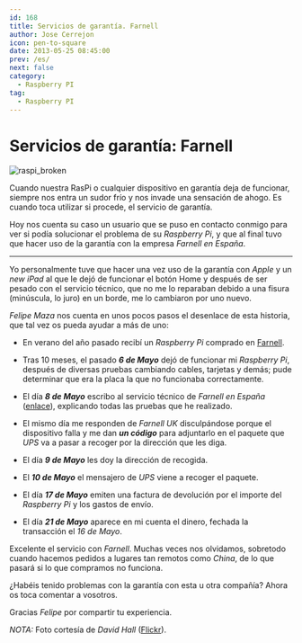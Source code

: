 ```yaml
---
id: 168
title: Servicios de garantía. Farnell
author: Jose Cerrejon
icon: pen-to-square
date: 2013-05-25 08:45:00
prev: /es/
next: false
category:
  - Raspberry PI
tag:
  - Raspberry PI
---
```


# Servicios de garantía: Farnell

![raspi_broken](/images/raspi_broken.jpg)

Cuando nuestra RasPi o cualquier dispositivo en garantía deja de funcionar, siempre nos entra un sudor frío y nos invade una sensación de ahogo. Es cuando toca utilizar si procede, el servicio de garantía.

Hoy nos cuenta su caso un usuario que se puso en contacto conmigo para ver si podía solucionar el problema de su *Raspberry Pi*, y que al final tuvo que hacer uso de la garantía con la empresa *Farnell en España*.

- - -
Yo personalmente tuve que hacer una vez uso de la garantía con *Apple* y un *new iPad* al que le dejó de funcionar el botón Home y después de ser pesado con el servicio técnico, que no me lo reparaban debido a una fisura (minúscula, lo juro) en un borde, me lo cambiaron por uno nuevo. 

*Felipe Maza* nos cuenta en unos pocos pasos el desenlace de esta historia, que tal vez os pueda ayudar a más de uno:

* En verano del año pasado recibí un *Raspberry Pi* comprado en [Farnell](http://www.farnell.com/).

* Tras 10 meses, el pasado ***6 de Mayo*** dejó de funcionar mi *Raspberry Pi*, después de diversas pruebas cambiando cables, tarjetas y demás; pude determinar que era la placa la que no funcionaba correctamente.

* El día ***8 de Mayo*** escribo al servicio técnico de *Farnell en España* ([enlace](http://es.farnell.com/jsp/support/support.jsp?formpage=farnell/es_ES/support/webhelp/returnaproduct.jsp)), explicando todas las pruebas que he realizado.

* El mismo día me responden de *Farnell UK* disculpándose porque el dispositivo falla y me dan ***un código*** para adjuntarlo en el paquete que *UPS* va a pasar a recoger por la dirección que les diga.

* El día ***9 de Mayo*** les doy la dirección de recogida.

* El ***10 de Mayo*** el mensajero de *UPS* viene a recoger el paquete.

* El día ***17 de Mayo*** emiten una factura de devolución por el importe del *Raspberry Pi* y los gastos de envío.

* El día ***21 de Mayo*** aparece en mi cuenta el dinero, fechada la transacción el *16 de Mayo*.

Excelente el servicio con *Farnell*. Muchas veces nos olvidamos, sobretodo cuando hacemos pedidos a lugares tan remotos como *China*, de lo que pasará si lo que compramos no funciona.

¿Habéis tenido problemas con la garantía con esta u otra compañía? Ahora os toca comentar a vosotros.

Gracias *Felipe* por compartir tu experiencia.

*NOTA:* Foto cortesía de *David Hall* ([Flickr](http://www.flickr.com/photos/moonhouse/7593180172/in/photostream/)).